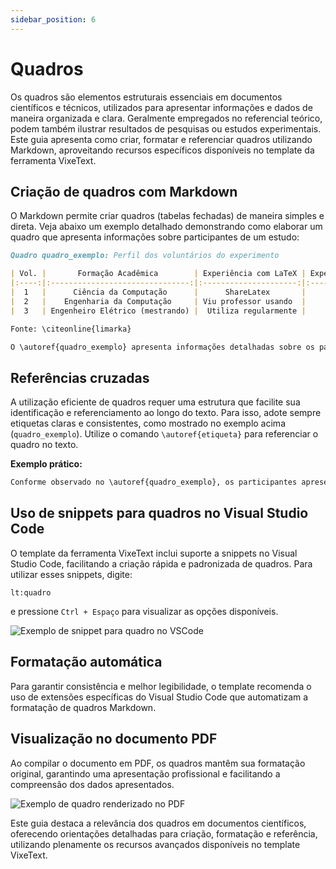 ```yaml
---
sidebar_position: 6
---
```


# Quadros

Os quadros são elementos estruturais essenciais em documentos científicos e técnicos, utilizados para apresentar informações e dados de maneira organizada e clara. Geralmente empregados no referencial teórico, podem também ilustrar resultados de pesquisas ou estudos experimentais. Este guia apresenta como criar, formatar e referenciar quadros utilizando Markdown, aproveitando recursos específicos disponíveis no template da ferramenta VixeText.

## Criação de quadros com Markdown

O Markdown permite criar quadros (tabelas fechadas) de maneira simples e direta. Veja abaixo um exemplo detalhado demonstrando como elaborar um quadro que apresenta informações sobre participantes de um estudo:

```md
Quadro quadro_exemplo: Perfil dos voluntários do experimento

| Vol. |       Formação Acadêmica        | Experiência com LaTeX | Experiência com Markdown |
|:----:|:-------------------------------:|:---------------------:|:------------------------:|
|  1   |      Ciência da Computação      |      ShareLatex       |      Readme/GitHub       |
|  2   |    Engenharia da Computação     | Viu professor usando  |             -            |
|  3   | Engenheiro Elétrico (mestrando) |  Utiliza regularmente |             -            |

Fonte: \citeonline{limarka}

O \autoref{quadro_exemplo} apresenta informações detalhadas sobre os participantes do estudo, demonstrando como organizar dados de forma clara, objetiva e facilmente compreensível.
```

## Referências cruzadas

A utilização eficiente de quadros requer uma estrutura que facilite sua identificação e referenciamento ao longo do texto. Para isso, adote sempre etiquetas claras e consistentes, como mostrado no exemplo acima (`quadro_exemplo`). Utilize o comando `\autoref{etiqueta}` para referenciar o quadro no texto.

**Exemplo prático:**

```md
Conforme observado no \autoref{quadro_exemplo}, os participantes apresentaram diferentes níveis de experiência com ferramentas de edição textual.
```

## Uso de snippets para quadros no Visual Studio Code

O template da ferramenta VixeText inclui suporte a snippets no Visual Studio Code, facilitando a criação rápida e padronizada de quadros. Para utilizar esses snippets, digite:

```text
lt:quadro
```

e pressione `Ctrl + Espaço` para visualizar as opções disponíveis.

![Exemplo de snippet para quadro no VSCode](../../assets/img/exemplo-quadro-vscode.gif)

## Formatação automática

Para garantir consistência e melhor legibilidade, o template recomenda o uso de extensões específicas do Visual Studio Code que automatizam a formatação de quadros Markdown.

## Visualização no documento PDF

Ao compilar o documento em PDF, os quadros mantêm sua formatação original, garantindo uma apresentação profissional e facilitando a compreensão dos dados apresentados.

![Exemplo de quadro renderizado no PDF](../../assets/img/exemplo-de-quadro.png)

Este guia destaca a relevância dos quadros em documentos científicos, oferecendo orientações detalhadas para criação, formatação e referência, utilizando plenamente os recursos avançados disponíveis no template VixeText.
